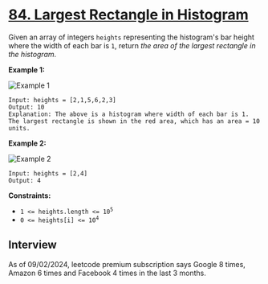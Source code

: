 # [84. Largest Rectangle in Histogram](https://leetcode.com/problems/largest-rectangle-in-histogram/)

Given an array of integers `heights` representing the histogram's bar height where the width of each bar is `1`, return _the area of the largest rectangle in the histogram_.

**Example 1:**

![Example 1](https://assets.leetcode.com/uploads/2021/01/04/histogram.jpg)
```
Input: heights = [2,1,5,6,2,3]
Output: 10
Explanation: The above is a histogram where width of each bar is 1.
The largest rectangle is shown in the red area, which has an area = 10 units.
```

**Example 2:**

![Example 2](https://assets.leetcode.com/uploads/2021/01/04/histogram-1.jpg)
```
Input: heights = [2,4]
Output: 4
```

**Constraints:**
* <code>1 <= heights.length <= 10<sup>5</sup></code>
* <code>0 <= heights[i] <= 10<sup>4</sup></code>

## Interview
As of 09/02/2024, leetcode premium subscription says Google 8 times, Amazon 6 times and Facebook 4 times in the last 3 months.
